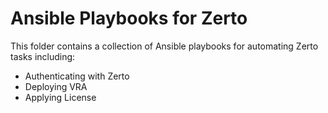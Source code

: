# Ansible Playbooks for Zerto
This folder contains a collection of Ansible playbooks for automating Zerto tasks including: 
- Authenticating with Zerto 
- Deploying VRA
- Applying License
